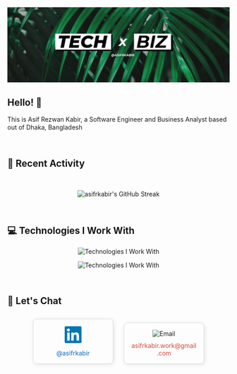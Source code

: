 <a href="https://www.linkedin.com/in/asifrkabir">
    <img src="https://raw.githubusercontent.com/asifrkabir/asifrkabir/main/images/cover-img-1.jpg" />
</a>

## Hello! :wave:

<p>This is Asif Rezwan Kabir, a Software Engineer and Business Analyst based out of Dhaka, Bangladesh <img src="https://raw.githubusercontent.com/asifrkabir/asifrkabir/main/images/bangladesh-flag-icon.svg" width="20" height="15" /></p>

<br />

## :calendar: Recent Activity

<br />

<p align="center">
    <img src="https://streak-stats.demolab.com?user=asifrkabir&theme=merko&hide_border=true&card_width=800&background=00000000&fire=14AD66&ring=14AD66&sideNums=14AD66&sideLabels=34AD76" alt="asifrkabir's GitHub Streak" />
</p>

<br />

## :computer: Technologies I Work With

<p align="center">
    <img src="https://skillicons.dev/icons?i=java,spring,ts,nextjs,react,express,mongodb" alt="Technologies I Work With" />
</p>
<p align="center">
    <img src="https://skillicons.dev/icons?i=mysql,postgres,html,css,js,nodejs,tailwind,prisma" alt="Technologies I Work With" />
</p>

<br />

## :handshake: Let's Chat

<div align="center">
  <!-- LinkedIn Card -->
  <a href="https://www.linkedin.com/in/asifrkabir" target="_blank" style="text-decoration: none;">
    <div style="display: inline-block; margin: 10px; padding: 15px; border: 1px solid #ddd; border-radius: 8px; width: 150px; text-align: center; box-shadow: 2px 2px 10px rgba(0,0,0,0.1);">
      <img src="https://raw.githubusercontent.com/devicons/devicon/master/icons/linkedin/linkedin-original.svg" alt="LinkedIn" width="40" height="40" />
      <p style="margin: 10px 0 0; font-size: 14px; color: #0a66c2;">@asifrkabir</p>
    </div>
  </a>

  <!-- Email Card -->
  <a href="mailto:asifrkabir.work@gmail.com" style="text-decoration: none;">
    <div style="display: inline-block; margin: 10px; padding: 15px; border: 1px solid #ddd; border-radius: 8px; width: 150px; text-align: center; box-shadow: 2px 2px 10px rgba(0,0,0,0.1);">
      <img src="https://raw.githubusercontent.com/simple-icons/simple-icons/develop/icons/mail-dot-ru.svg" alt="Email" width="40" height="40" />
      <p style="margin: 10px 0 0; font-size: 14px; color: #d44638;">asifrkabir.work@gmail.com</p>
    </div>
  </a>
</div>
